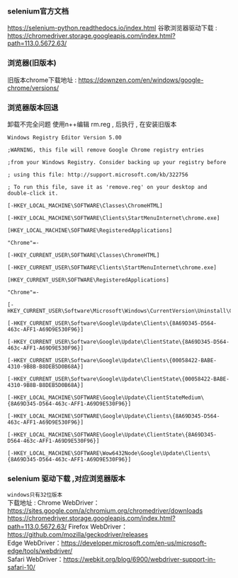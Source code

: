 ### selenium官方文档
https://selenium-python.readthedocs.io/index.html
谷歌浏览器驱动下载 : https://chromedriver.storage.googleapis.com/index.html?path=113.0.5672.63/

### 浏览器(旧版本)
旧版本chrome下载地址 :  https://downzen.com/en/windows/google-chrome/versions/

### 浏览器版本回退
卸载不完全问题 
使用n++编辑  rm.reg  , 后执行 , 在安装旧版本
```angular2html
Windows Registry Editor Version 5.00
 
;WARNING, this file will remove Google Chrome registry entries  
 
;from your Windows Registry. Consider backing up your registry before
 
; using this file: http://support.microsoft.com/kb/322756
 
; To run this file, save it as 'remove.reg' on your desktop and double-click it.
 
[-HKEY_LOCAL_MACHINE\SOFTWARE\Classes\ChromeHTML] 
 
[-HKEY_LOCAL_MACHINE\SOFTWARE\Clients\StartMenuInternet\chrome.exe] 
 
[HKEY_LOCAL_MACHINE\SOFTWARE\RegisteredApplications]
 
"Chrome"=-
 
[-HKEY_CURRENT_USER\SOFTWARE\Classes\ChromeHTML] 
 
[-HKEY_CURRENT_USER\SOFTWARE\Clients\StartMenuInternet\chrome.exe] 
 
[HKEY_CURRENT_USER\SOFTWARE\RegisteredApplications]
 
"Chrome"=-
 
[-HKEY_CURRENT_USER\Software\Microsoft\Windows\CurrentVersion\Uninstall\Chrome]
 
[-HKEY_CURRENT_USER\Software\Google\Update\Clients\{8A69D345-D564-463c-AFF1-A69D9E530F96}]
 
[-HKEY_CURRENT_USER\Software\Google\Update\ClientState\{8A69D345-D564-463c-AFF1-A69D9E530F96}]
 
[-HKEY_CURRENT_USER\Software\Google\Update\Clients\{00058422-BABE-4310-9B8B-B8DEB5D0B68A}]
 
[-HKEY_CURRENT_USER\Software\Google\Update\ClientState\{00058422-BABE-4310-9B8B-B8DEB5D0B68A}]
 
[-HKEY_LOCAL_MACHINE\SOFTWARE\Google\Update\ClientStateMedium\{8A69D345-D564-463c-AFF1-A69D9E530F96}]
 
[-HKEY_LOCAL_MACHINE\SOFTWARE\Google\Update\Clients\{8A69D345-D564-463c-AFF1-A69D9E530F96}]
 
[-HKEY_LOCAL_MACHINE\SOFTWARE\Google\Update\ClientState\{8A69D345-D564-463c-AFF1-A69D9E530F96}]
 
[-HKEY_LOCAL_MACHINE\SOFTWARE\Wow6432Node\Google\Update\Clients\{8A69D345-D564-463c-AFF1-A69D9E530F96}]

```
### selenium 驱动下载  ,对应浏览器版本
`windows只有32位版本`  
下载地址 :
Chrome WebDriver：https://sites.google.com/a/chromium.org/chromedriver/downloads     https://chromedriver.storage.googleapis.com/index.html?path=113.0.5672.63/
Firefox WebDriver：https://github.com/mozilla/geckodriver/releases  
Edge WebDriver：https://developer.microsoft.com/en-us/microsoft-edge/tools/webdriver/  
Safari WebDriver：https://webkit.org/blog/6900/webdriver-support-in-safari-10/  



